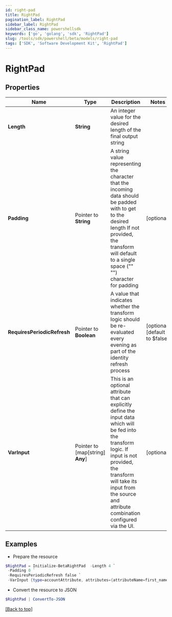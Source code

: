```yaml
---
id: right-pad
title: RightPad
pagination_label: RightPad
sidebar_label: RightPad
sidebar_class_name: powershellsdk
keywords: ['go', 'golang', 'sdk', 'RightPad'] 
slug: /tools/sdk/powershell/beta/models/right-pad
tags: ['SDK', 'Software Development Kit', 'RightPad']
---
```



# RightPad

## Properties

Name | Type | Description | Notes
------------ | ------------- | ------------- | -------------
**Length** |  **String** | An integer value for the desired length of the final output string | 
**Padding** |  Pointer to **String** | A string value representing the character that the incoming data should be padded with to get to the desired length   If not provided, the transform will default to a single space (&quot;&quot; &quot;&quot;) character for padding  | [optional] 
**RequiresPeriodicRefresh** |  Pointer to **Boolean** | A value that indicates whether the transform logic should be re-evaluated every evening as part of the identity refresh process | [optional] [default to $false]
**VarInput** |  Pointer to [map[string] **Any**] | This is an optional attribute that can explicitly define the input data which will be fed into the transform logic. If input is not provided, the transform will take its input from the source and attribute combination configured via the UI. | [optional] 

## Examples

- Prepare the resource
```powershell
$RightPad = Initialize-BetaRightPad  -Length 4 `
 -Padding 0 `
 -RequiresPeriodicRefresh false `
 -VarInput {type=accountAttribute, attributes={attributeName=first_name, sourceName=Source}}
```

- Convert the resource to JSON
```powershell
$RightPad | ConvertTo-JSON
```


[[Back to top]](#) 

